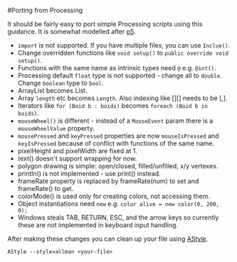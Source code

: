 
#Porting from Processing

It should be fairly easy to port simple Processing scripts using this guidance. It is somewhat modelled after [p5](https://github.com/processing/p5.js/wiki/Processing-transition).
- `import` is not supported. If you have multiple files, you can use `Inclue()`.
- Change overridden functions like `void setup()` to `public override void setup()`.
- Functions with the same name as intrinsic types need `@` e.g. `@int()`.
- Processing default `float` type is not supported - change all to `double`. Change `boolean` type to `bool`.
- ArrayList<T> becomes List<T>.
- Array `length` etc becomes `Length`. Also indexing like [][] needs to be [,].
- Iterators like `for (Boid b : boids)` becomes `foreach (Boid b in boids)`.
- `mouseWheel()` is different - instead of a `MouseEvent` param there is a `mouseWheelValue` property.
- `mousePressed` and `keyPressed` properties are now `mouseIsPressed` and `keyIsPressed` because of conflict with functions of the same name.
- pixelHeight and pixelWidth are fixed at 1.
- text() doesn't support wrapping for now.
- polygon drawing is simple: open/closed, filled/unfilled, x/y vertexes.
- println() is not implemented - use print() instead.
- frameRate property is replaced by frameRate(num) to set and frameRate() to get.
- colorMode() is used only for creating colors, not accessing them.
- Object instantiations need `new` e.g. `color alive = new color(0, 200, 0);`
- Windows steals TAB, RETURN, ESC, and the arrow keys so currently these are not implemented in keyboard input handling.

After making these changes you can clean up your file using [AStyle](http://astyle.sourceforge.net/).
```
AStyle --style=allman <your-file>
```
